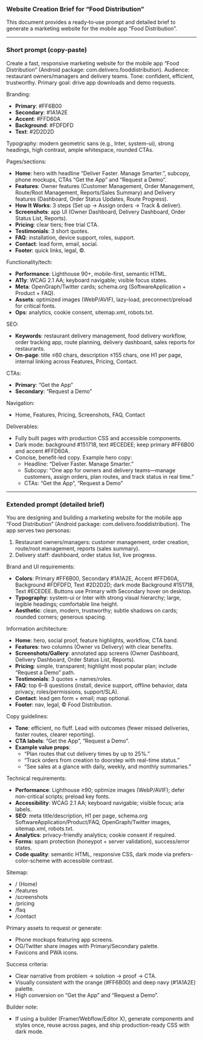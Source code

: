 ### Website Creation Brief for “Food Distribution”

This document provides a ready‑to‑use prompt and detailed brief to generate a marketing website for the mobile app “Food Distribution”.

---

### Short prompt (copy‑paste)

Create a fast, responsive marketing website for the mobile app “Food Distribution” (Android package: com.delivero.fooddistribution). Audience: restaurant owners/managers and delivery teams. Tone: confident, efficient, trustworthy. Primary goal: drive app downloads and demo requests.

Branding:
- **Primary**: #FF6B00
- **Secondary**: #1A1A2E
- **Accent**: #FFD60A
- **Background**: #FDFDFD
- **Text**: #2D2D2D

Typography: modern geometric sans (e.g., Inter, system-ui), strong headings, high contrast, ample whitespace, rounded CTAs.

Pages/sections:
- **Home**: hero with headline “Deliver Faster. Manage Smarter.”, subcopy, phone mockups, CTAs “Get the App” and “Request a Demo”.
- **Features**: Owner features (Customer Management, Order Management, Route/Root Management, Reports/Sales Summary) and Delivery features (Dashboard, Order Status Updates, Route Progress).
- **How It Works**: 3 steps (Set up → Assign orders → Track & deliver).
- **Screenshots**: app UI (Owner Dashboard, Delivery Dashboard, Order Status List, Reports).
- **Pricing**: clear tiers; free trial CTA.
- **Testimonials**: 3 short quotes.
- **FAQ**: installation, device support, roles, support.
- **Contact**: lead form, email, social.
- **Footer**: quick links, legal, ©.

Functionality/tech:
- **Performance**: Lighthouse 90+, mobile-first, semantic HTML.
- **A11y**: WCAG 2.1 AA; keyboard navigable; visible focus states.
- **Meta**: OpenGraph/Twitter cards; schema.org (SoftwareApplication + Product + FAQ).
- **Assets**: optimized images (WebP/AVIF), lazy-load, preconnect/preload for critical fonts.
- **Ops**: analytics, cookie consent, sitemap.xml, robots.txt.

SEO:
- **Keywords**: restaurant delivery management, food delivery workflow, order tracking app, route planning, delivery dashboard, sales reports for restaurants.
- **On-page**: title ≤60 chars, description ≤155 chars, one H1 per page, internal linking across Features, Pricing, Contact.

CTAs:
- **Primary**: “Get the App”
- **Secondary**: “Request a Demo”

Navigation:
- Home, Features, Pricing, Screenshots, FAQ, Contact

Deliverables:
- Fully built pages with production CSS and accessible components.
- Dark mode: background #151718, text #ECEDEE; keep primary #FF6B00 and accent #FFD60A.
- Concise, benefit-led copy. Example hero copy:
  - Headline: “Deliver Faster. Manage Smarter.”
  - Subcopy: “One app for owners and delivery teams—manage customers, assign orders, plan routes, and track status in real time.”
  - CTAs: “Get the App”, “Request a Demo”

---

### Extended prompt (detailed brief)

You are designing and building a marketing website for the mobile app “Food Distribution” (Android package: com.delivero.fooddistribution). The app serves two personas:
1) Restaurant owners/managers: customer management, order creation, route/root management, reports (sales summary).
2) Delivery staff: dashboard, order status list, live progress.

Brand and UI requirements:
- **Colors**: Primary #FF6B00, Secondary #1A1A2E, Accent #FFD60A, Background #FDFDFD, Text #2D2D2D; dark mode Background #151718, Text #ECEDEE. Buttons use Primary with Secondary hover on desktop.
- **Typography**: system-ui or Inter with strong visual hierarchy; large, legible headings; comfortable line height.
- **Aesthetic**: clean, modern, trustworthy; subtle shadows on cards; rounded corners; generous spacing.

Information architecture:
- **Home**: hero, social proof, feature highlights, workflow, CTA band.
- **Features**: two columns (Owner vs Delivery) with clear benefits.
- **Screenshots/Gallery**: annotated app screens (Owner Dashboard, Delivery Dashboard, Order Status List, Reports).
- **Pricing**: simple, transparent; highlight most popular plan; include “Request a Demo” path.
- **Testimonials**: 3 quotes + names/roles.
- **FAQ**: top 6–8 questions (install, device support, offline behavior, data privacy, roles/permissions, support/SLA).
- **Contact**: lead gen form + email; map optional.
- **Footer**: nav, legal, © Food Distribution.

Copy guidelines:
- **Tone**: efficient, no fluff. Lead with outcomes (fewer missed deliveries, faster routes, clearer reporting).
- **CTA labels**: “Get the App”, “Request a Demo”.
- **Example value props**:
  - “Plan routes that cut delivery times by up to 25%.”
  - “Track orders from creation to doorstep with real-time status.”
  - “See sales at a glance with daily, weekly, and monthly summaries.”

Technical requirements:
- **Performance**: Lighthouse ≥90; optimize images (WebP/AVIF); defer non-critical scripts; preload key fonts.
- **Accessibility**: WCAG 2.1 AA; keyboard navigable; visible focus; aria labels.
- **SEO**: meta title/description, H1 per page, schema.org SoftwareApplication/Product/FAQ, OpenGraph/Twitter images, sitemap.xml, robots.txt.
- **Analytics**: privacy-friendly analytics; cookie consent if required.
- **Forms**: spam protection (honeypot + server validation), success/error states.
- **Code quality**: semantic HTML, responsive CSS, dark mode via prefers-color-scheme with accessible contrast.

Sitemap:
- / (Home)
- /features
- /screenshots
- /pricing
- /faq
- /contact

Primary assets to request or generate:
- Phone mockups featuring app screens.
- OG/Twitter share images with Primary/Secondary palette.
- Favicons and PWA icons.

Success criteria:
- Clear narrative from problem → solution → proof → CTA.
- Visually consistent with the orange (#FF6B00) and deep navy (#1A1A2E) palette.
- High conversion on “Get the App” and “Request a Demo”.

Builder note:
- If using a builder (Framer/Webflow/Editor X), generate components and styles once, reuse across pages, and ship production-ready CSS with dark mode.


